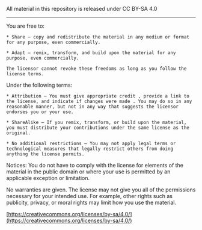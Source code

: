 All material in this repository is released under CC BY-SA 4.0

------------------------------------------------------------------------------

You are free to:

    * Share — copy and redistribute the material in any medium or format for any purpose, even commercially.

    * Adapt — remix, transform, and build upon the material for any purpose, even commercially.
    
    The licensor cannot revoke these freedoms as long as you follow the license terms.

Under the following terms:

    * Attribution — You must give appropriate credit , provide a link to the license, and indicate if changes were made . You may do so in any reasonable manner, but not in any way that suggests the licensor endorses you or your use.
    
    * ShareAlike — If you remix, transform, or build upon the material, you must distribute your contributions under the same license as the original.

    * No additional restrictions — You may not apply legal terms or technological measures that legally restrict others from doing anything the license permits.

Notices:
You do not have to comply with the license for elements of the material in the public domain or where your use is permitted by an applicable exception or limitation.

No warranties are given. The license may not give you all of the permissions necessary for your intended use. For example, other rights such as publicity, privacy, or moral rights may limit how you use the material.

[https://creativecommons.org/licenses/by-sa/4.0/](https://creativecommons.org/licenses/by-sa/4.0/)
